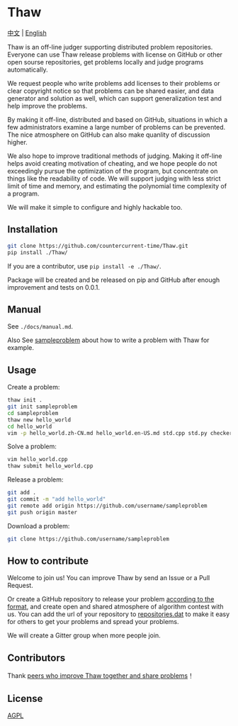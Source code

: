 # Thaw

[中文](./README.zh-CN.md) | [English](./README.md)

Thaw is an off-line judger supporting distributed problem repositories. Everyone can use Thaw release problems with license on GitHub or other open sourse repositories, get problems locally and judge programs automatically.

We request people who write problems add licenses to their problems or clear copyright notice so that problems can be shared easier, and data generator and solution as well, which can support generalization test and help improve the problems.

By making it off-line, distributed and based on GitHub, situations in which a few administrators examine a large number of problems can be prevented. The nice atmosphere on GitHub can also make quanlity of discussion higher.

We also hope to improve traditional methods of judging. Making it off-line helps avoid creating motivation of cheating, and we hope people do not exceedingly pursue the optimization of the program, but concentrate on things like the readability of code. We will support judging with less strict limit of time and memory, and estimating the polynomial time complexity of a program.

We will make it simple to configure and highly hackable too.

## Installation

```bash
git clone https://github.com/countercurrent-time/Thaw.git
pip install ./Thaw/
```

If you are a contributor, use `pip install -e ./Thaw/`.

Package will be created and be released on pip and GitHub after enough improvement and tests on 0.0.1.

## Manual

See `./docs/manual.md`.

Also See [sampleproblem](https://github.com/countercurrent-time/sampleproblem) about how to write a problem with Thaw for example.

## Usage

Create a problem:

```bash
thaw init .
git init sampleproblem
cd sampleproblem
thaw new hello_world
cd hello_world
vim -p hello_world.zh-CN.md hello_world.en-US.md std.cpp std.py checker.py
```

Solve a problem:

```bash
vim hello_world.cpp
thaw submit hello_world.cpp
```

Release a problem:

```bash
git add .
git commit -m "add hello_world"
git remote add origin https://github.com/username/sampleproblem
git push origin master
```

Download a problem:

```bash
git clone https://github.com/username/sampleproblem
```

## How to contribute

Welcome to join us! You can improve Thaw by send an Issue or a Pull Request.

Or create a GitHub repository to release your problem [according to the format](docs/release_your_problems.md), and create open and shared atmosphere of algorithm contest with us. You can add the url of your repository to [repositories.dat](./src/thaw/repositories.dat) to make it easy for others to get your problems and spread your problems.

We will create a Gitter group when more people join.

## Contributors

Thank [peers who improve Thaw together and share problems](https://github.com/countercurrent-time/Thaw/graphs/contributors)！

## License

[AGPL](LICENSE)

